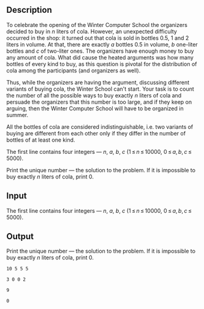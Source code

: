 ## Description

<div><p>To celebrate the opening of the Winter Computer School the organizers decided to buy in <span class="tex-span"><i>n</i></span> liters of cola. However, an unexpected difficulty occurred in the shop: it turned out that cola is sold in bottles <span class="tex-span">0.5</span>, <span class="tex-span">1</span> and <span class="tex-span">2</span> liters in volume. At that, there are exactly <span class="tex-span"><i>a</i></span> bottles <span class="tex-span">0.5</span> in volume, <span class="tex-span"><i>b</i></span> one-liter bottles and <span class="tex-span"><i>c</i></span> of two-liter ones. The organizers have enough money to buy any amount of cola. What did cause the heated arguments was how many bottles of every kind to buy, as this question is pivotal for the distribution of cola among the participants (and organizers as well).</p><p>Thus, while the organizers are having the argument, discussing different variants of buying cola, the Winter School can't start. Your task is to count the number of all the possible ways to buy exactly <span class="tex-span"><i>n</i></span> liters of cola and persuade the organizers that this number is too large, and if they keep on arguing, then the Winter Computer School will have to be organized in summer.</p><p>All the bottles of cola are considered indistinguishable, i.e. two variants of buying are different from each other only if they differ in the number of bottles of at least one kind.</p></div><div class="input-specification"><p>The first line contains four integers — <span class="tex-span"><i>n</i></span>, <span class="tex-span"><i>a</i></span>, <span class="tex-span"><i>b</i></span>, <span class="tex-span"><i>c</i></span> (<span class="tex-span">1 ≤ <i>n</i> ≤ 10000</span>, <span class="tex-span">0 ≤ <i>a</i>, <i>b</i>, <i>c</i> ≤ 5000</span>).</p></div><div class="output-specification"><p>Print the unique number — the solution to the problem. If it is impossible to buy exactly <span class="tex-span"><i>n</i></span> liters of cola, print <span class="tex-span">0</span>. </p></div>

## Input

<p>The first line contains four integers — <span class="tex-span"><i>n</i></span>, <span class="tex-span"><i>a</i></span>, <span class="tex-span"><i>b</i></span>, <span class="tex-span"><i>c</i></span> (<span class="tex-span">1 ≤ <i>n</i> ≤ 10000</span>, <span class="tex-span">0 ≤ <i>a</i>, <i>b</i>, <i>c</i> ≤ 5000</span>).</p>

## Output

<p>Print the unique number — the solution to the problem. If it is impossible to buy exactly <span class="tex-span"><i>n</i></span> liters of cola, print <span class="tex-span">0</span>. </p>





```input1
10 5 5 5

```




```input2
3 0 0 2

```




```output1
9

```




```output2
0

```


